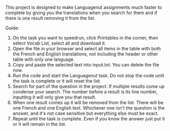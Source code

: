 This project is designed to make Languagenut assignments much faster to complete by giving you the translations when you search for them and if there is one result removing it from the list.

Guide:
1) On the task you want to speedrun, click Printables in the corner, then select Vocab List, select all and download it.
2) Open the file in your browser and select all items in the table with both the French and English translations, not including the header or other table with only one language.
3) Copy and paste the selected text into input.txt. You can delete the file now.
4) Run the code and start the Languagenut task. Do not stop the code until the task is complete or it will reset the list.
5) Search for part of the question in the project. If multiple results come up condense your search. The number before a result is its line number, inputting it will only give you that result.
6) When one result comes up it will be removed from the list. There will be one French and one English text. Whichever one isn't the question is the answer, and it's not case sensitive but everything else must be exact.
7) Repeat until the task is complete. Even if you know the answer just put it or it will remain in the list.